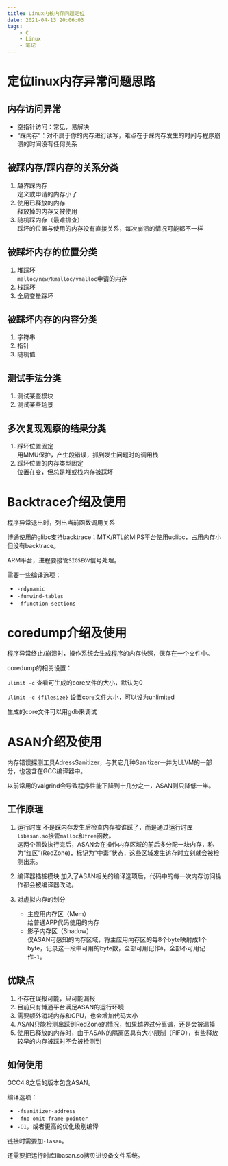 ```yaml
---
title: Linux内核内存问题定位
date: 2021-04-13 20:06:03
tags:
    - C
    - Linux
    - 笔记
---
```


# 定位linux内存异常问题思路

## 内存访问异常

- 空指针访问：常见，易解决
- “踩内存”：对不属于你的内存进行读写，难点在于踩内存发生的时间与程序崩溃的时间没有任何关系

## 被踩内存/踩内存的关系分类

1. 越界踩内存   
    定义或申请的内存小了
2. 使用已释放的内存     
    释放掉的内存又被使用
3. 随机踩内存（最难排查）  
    踩坏的位置与使用的内存没有直接关系，每次崩溃的情况可能都不一样

## 被踩坏内存的位置分类

1. 堆踩坏    
    `malloc/new/kmalloc/vmalloc`申请的内存
2. 栈踩坏
3. 全局变量踩坏

## 被踩坏内存的内容分类

1. 字符串
2. 指针
3. 随机值

<!--more-->

## 测试手法分类

1. 测试某些模块
2. 测试某些场景

## 多次复现观察的结果分类

1. 踩坏位置固定  
   用MMU保护，产生段错误，抓到发生问题时的调用栈
2. 踩坏位置的内存类型固定   
   位置在变，但总是堆或栈内存被踩坏

# Backtrace介绍及使用

程序异常退出时，列出当前函数调用关系

博通使用的glibc支持backtrace；MTK/RTL的MIPS平台使用uclibc，占用内存小但没有backtrace。

ARM平台，进程要接管`SIGSEGV`信号处理。

需要一些编译选项：

- `-rdynamic`
- `-funwind-tables`
- `-ffunction-sections`

# coredump介绍及使用

程序异常终止/崩溃时，操作系统会生成程序的内存快照，保存在一个文件中。

coredump的相关设置：

`ulimit -c` 查看可生成的core文件的大小，默认为0

`ulimit -c {filesize}` 设置core文件大小，可以设为unlimited

生成的core文件可以用gdb来调试

# ASAN介绍及使用

内存错误探测工具AdressSanitizer，与其它几种Sanitizer一并为LLVM的一部分，也包含在GCC编译器中。

以前常用的valgrind会导致程序性能下降到十几分之一，ASAN则只降低一半。

## 工作原理

1. 运行时库
    不是踩内存发生后检查内存被谁踩了，而是通过运行时库`libasan.so`接管`malloc`和`free`函数。  
    这两个函数执行完后，ASAN会在操作内存区域的前后多分配一块内存，称为“红区”(RedZone)，标记为“中毒”状态，这些区域发生访存时立刻就会被检测出来。

2. 编译器插桩模块
    加入了ASAN相关的编译选项后，代码中的每一次内存访问操作都会被编译器改动。

3. 对虚拟内存的划分
    - 主应用内存区（Mem）  
    给普通APP代码使用的内存
    - 影子内存区（Shadow）  
    仅ASAN可感知的内存区域，将主应用内存区的每8个byte映射成1个byte，记录这一段中可用的byte数，全部可用记作`0`，全部不可用记作`-1`。

## 优缺点

1. 不存在误报可能，只可能漏报
2. 目前只有博通平台满足ASAN的运行环境
3. 需要额外消耗内存和CPU，也会增加代码大小
4. ASAN只能检测出踩到RedZone的情况，如果越界过分离谱，还是会被漏掉
5. 使用已释放的内存时，由于ASAN的隔离区具有大小限制（FIFO），有些释放较早的内存被踩时不会被检测到

## 如何使用

GCC4.8之后的版本包含ASAN。

编译选项：
- `-fsanitizer-address`
- `-fno-omit-frame-pointer`
- `-O1`，或者更高的优化级别编译

链接时需要加`-lasan`。

还需要把运行时库libasan.so拷贝进设备文件系统。
